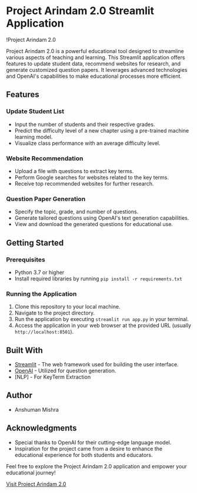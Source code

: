 # Project Arindam 2.0 Streamlit Application

!Project Arindam 2.0

Project Arindam 2.0 is a powerful educational tool designed to streamline various aspects of teaching and learning. This Streamlit application offers features to update student data, recommend websites for research, and generate customized question papers. It leverages advanced technologies and OpenAI's capabilities to make educational processes more efficient.

## Features

### Update Student List
- Input the number of students and their respective grades.
- Predict the difficulty level of a new chapter using a pre-trained machine learning model.
- Visualize class performance with an average difficulty level.

### Website Recommendation
- Upload a file with questions to extract key terms.
- Perform Google searches for websites related to the key terms.
- Receive top recommended websites for further research.

### Question Paper Generation
- Specify the topic, grade, and number of questions.
- Generate tailored questions using OpenAI's text generation capabilities.
- View and download the generated questions for educational use.

## Getting Started

### Prerequisites
- Python 3.7 or higher
- Install required libraries by running `pip install -r requirements.txt`

### Running the Application
1. Clone this repository to your local machine.
2. Navigate to the project directory.
3. Run the application by executing `streamlit run app.py` in your terminal.
4. Access the application in your web browser at the provided URL (usually `http://localhost:8501`).

## Built With
- [Streamlit](https://streamlit.io/) - The web framework used for building the user interface.
- [OpenAI](https://beta.openai.com/) - Utilized for question generation.
- [NLP] - For KeyTerm Extraction

## Author
- Anshuman Mishra

## Acknowledgments
- Special thanks to OpenAI for their cutting-edge language model.
- Inspiration for the project came from a desire to enhance the educational experience for both students and educators.

Feel free to explore the Project Arindam 2.0 application and empower your educational journey!

[Visit Project Arindam 2.0](https://arindam20shreejaymishra.streamlit.app/)
